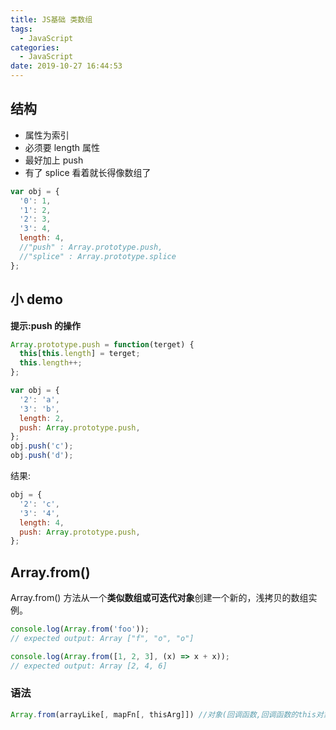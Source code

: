 ```yaml
---
title: JS基础 类数组
tags:
  - JavaScript
categories:
  - JavaScript
date: 2019-10-27 16:44:53
---
```


## 结构

- 属性为索引
- 必须要 length 属性
- 最好加上 push
- 有了 splice 看着就长得像数组了

```javascript
var obj = {
  '0': 1,
  '1': 2,
  '2': 3,
  '3': 4,
  length: 4,
  //"push" : Array.prototype.push,
  //"splice" : Array.prototype.splice
};
```

## 小 demo

**提示:push 的操作**

```javascript
Array.prototype.push = function(terget) {
  this[this.length] = terget;
  this.length++;
};
```

```javascript
var obj = {
  '2': 'a',
  '3': 'b',
  length: 2,
  push: Array.prototype.push,
};
obj.push('c');
obj.push('d');
```

结果:

```javascript
obj = {
  '2': 'c',
  '3': '4',
  length: 4,
  push: Array.prototype.push,
};
```

## Array.from()

Array.from() 方法从一个**类似数组或可迭代对象**创建一个新的，浅拷贝的数组实例。

```javascript
console.log(Array.from('foo'));
// expected output: Array ["f", "o", "o"]

console.log(Array.from([1, 2, 3], (x) => x + x));
// expected output: Array [2, 4, 6]
```

### 语法

```javascript
Array.from(arrayLike[, mapFn[, thisArg]]) //对象(回调函数,回调函数的this对象)
```
